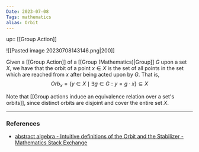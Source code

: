 ```yaml
---
Date: 2023-07-08
Tags: mathematics
alias: Orbit
---
```

up:: [[Group Action]]

![[Pasted image 20230708143146.png|200]]

Given a [[Group Action]] of a [[Group (Mathematics)|Group]] $G$ upon a set $X$, we have that the orbit of a point $x \in X$ is the set of all points in the set which are reached from $x$ after being acted upon by $G$. That is,
$$Orb_x = \{y \in X \mid \exists g \in G :y = g \cdot x\} \subseteq X$$

Note that [[Group actions induce an equivalence relation over a set's orbits]], since distinct orbits are disjoint and cover the entire set $X$.

---
### References
- [abstract algebra - Intuitive definitions of the Orbit and the Stabilizer - Mathematics Stack Exchange](https://math.stackexchange.com/questions/253179/intuitive-definitions-of-the-orbit-and-the-stabilizer)